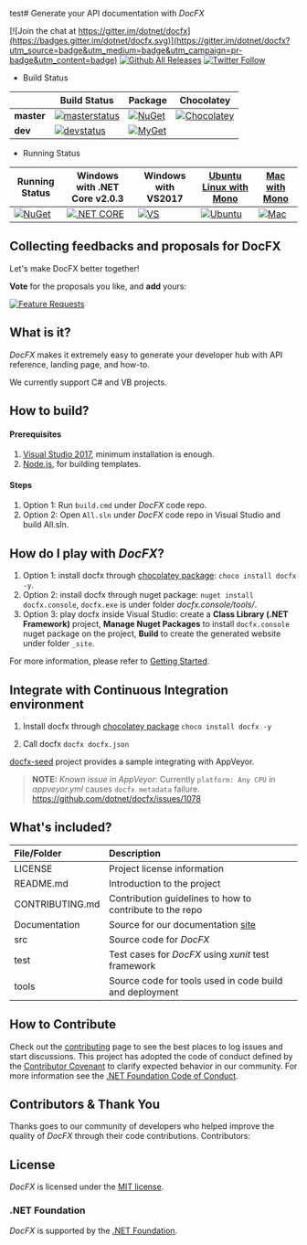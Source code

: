 test# Generate your API documentation with *DocFX*

[![Join the chat at https://gitter.im/dotnet/docfx](https://badges.gitter.im/dotnet/docfx.svg)](https://gitter.im/dotnet/docfx?utm_source=badge&utm_medium=badge&utm_campaign=pr-badge&utm_content=badge)
[![Github All Releases](https://img.shields.io/github/downloads/dotnet/docfx/total.svg?maxAge=600)](https://github.com/dotnet/docfx/releases/latest)
[![Twitter Follow](https://img.shields.io/twitter/follow/docfxmsft.svg?style=social&label=Follow)](https://twitter.com/docfxmsft)

* Build Status

|            | Build Status  |  Package   |  Chocolatey |
| ---------- | ------------- | ---------- | ----------- |
| **master** |[![masterstatus](https://img.shields.io/teamcity/http/docfx-ci-0.cloudapp.net/s/DocfxCiWithScripts_DocfxCiForMasterBranch.svg?label=master)](http://docfx-ci-0.cloudapp.net/viewType.html?buildTypeId=DocfxCiWithScripts_DocfxCiForMasterBranch) |[![NuGet](https://img.shields.io/nuget/v/docfx.svg)](http://www.nuget.org/packages/docfx/) |[![Chocolatey](https://img.shields.io/chocolatey/v/docfx.svg)](https://chocolatey.org/packages/docfx)
|  **dev**   |[![devstatus](https://img.shields.io/teamcity/http/docfx-ci-0.cloudapp.net/s/DocfxCiWithScripts_DocfxCiForDevBranch.svg?label=dev)](http://docfx-ci-0.cloudapp.net/viewType.html?buildTypeId=DocfxCiWithScripts_DocfxCiForDevBranch) |[![MyGet](https://img.shields.io/myget/docfx-dev/v/docfx.svg?label=myget)](https://www.myget.org/feed/Packages/docfx-dev)

* Running Status

| Running Status| Windows with .NET Core v2.0.3| Windows with VS2017 | [Ubuntu Linux with Mono](https://github.com/Microsoft/vsts-agent-docker/blob/master/ubuntu/16.04/standard/Dockerfile) | [Mac with Mono]() 
| ---------- | ------------- |---------- | ------------- |---------- 
| [![NuGet](https://img.shields.io/nuget/v/docfx.svg)](http://www.nuget.org/packages/docfx/)|[![.NET CORE](https://docascode.visualstudio.com/_apis/public/build/definitions/c8f1f4cb-74cb-4c89-a2db-6c3438796b0a/1/badge)](https://docascode.visualstudio.com/docfx/_build/index?context=mine&path=%5C&definitionId=1&_a=completed)|[![VS](https://docascode.visualstudio.com/_apis/public/build/definitions/c8f1f4cb-74cb-4c89-a2db-6c3438796b0a/2/badge)](https://docascode.visualstudio.com/docfx/_build/index?context=mine&path=%5C&definitionId=2&_a=completed)|[![Ubuntu](https://travis-ci.org/docascode/docfx.test.svg?branch=master)](https://travis-ci.org/docascode/docfx.test)|[![Mac](https://travis-ci.org/docascode/docfx.test.svg?branch=master)](https://travis-ci.org/docascode/docfx.test)

## Collecting feedbacks and proposals for DocFX

Let's make DocFX better together!

**Vote** for the proposals you like, and **add** yours:

[![Feature Requests](https://docfx-issue.azurewebsites.net/api/get/issues?tag=feature-request&repo=dotnet/docfx&format=svg)](https://docascode.github.io)

## What is it?
*DocFX* makes it extremely easy to generate your developer hub with API reference, landing page, and how-to.

We currently support C# and VB projects.

## How to build?
#### Prerequisites
1. [Visual Studio 2017](https://www.visualstudio.com/downloads/), minimum installation is enough.
2. [Node.js](https://nodejs.org), for building templates.

#### Steps
1. Option 1: Run `build.cmd` under *DocFX* code repo.
2. Option 2: Open `All.sln` under *DocFX* code repo in Visual Studio and build All.sln.

## How do I play with *DocFX*?
1. Option 1: install docfx through [chocolatey package](https://chocolatey.org/packages/docfx): `choco install docfx -y`.
2. Option 2: install docfx through nuget package: `nuget install docfx.console`, `docfx.exe` is under folder *docfx.console/tools/*.
3. Option 3: play docfx inside Visual Studio: create a **Class Library (.NET Framework)** project, **Manage Nuget Packages** to install `docfx.console` nuget package on the project, **Build** to create the generated website under folder `_site`.

For more information, please refer to [Getting Started](http://dotnet.github.io/docfx/tutorial/docfx_getting_started.html).

## Integrate with Continuous Integration environment

1. Install docfx through [chocolatey package](https://chocolatey.org/packages/docfx)
`choco install docfx -y`

2. Call docfx
`docfx docfx.json`

[docfx-seed](https://github.com/docascode/docfx-seed/blob/master/appveyor.yml) project provides a sample integrating with AppVeyor.

> **NOTE:**
> *Known issue in AppVeyor*: Currently `platform: Any CPU` in *appveyor.yml* causes `docfx metadata` failure. https://github.com/dotnet/docfx/issues/1078

## What's included?
File/Folder     | Description
:----------     | :----------
LICENSE         | Project license information
README.md       | Introduction to the project
CONTRIBUTING.md | Contribution guidelines to how to contribute to the repo
Documentation   | Source for our documentation [site](http://dotnet.github.io/docfx)
src             | Source code for *DocFX*
test            | Test cases for *DocFX* using *xunit* test framework
tools           | Source code for tools used in code build and deployment

## How to Contribute
Check out the [contributing](CONTRIBUTING.md) page to see the best places to log issues and start discussions.
This project has adopted the code of conduct defined by the [Contributor Covenant](http://contributor-covenant.org/) to clarify expected behavior in our community.
For more information see the [.NET Foundation Code of Conduct](http://www.dotnetfoundation.org/code-of-conduct).

## Contributors & Thank You
Thanks goes to our community of developers who helped improve the quality of *DocFX* through their code contributions.
Contributors: 

## License
*DocFX* is licensed under the [MIT license](LICENSE).

### .NET Foundation
*DocFX* is supported by the [.NET Foundation](http://www.dotnetfoundation.org).
